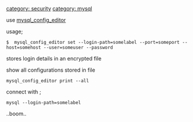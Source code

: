 [category: security](category:_security "wikilink") [category:
mysql](category:_mysql "wikilink")

use
[mysql_config_editor](https://dev.mysql.com/doc/refman/5.6/en/mysql-config-editor.html)

usage;

    $  mysql_config_editor set --login-path=somelabel --port=someport --host=somehost --user=someuser --password

stores login details in an encrypted file

show all configurations stored in file

`mysql_config_editor print --all`

connect with ;

`mysql --login-path=somelabel`

..boom..